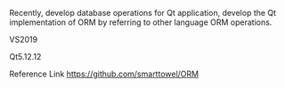 Recently, develop database operations for Qt application,  develop the  Qt implementation of ORM by referring to other language ORM operations.

VS2019

Qt5.12.12

Reference Link
https://github.com/smarttowel/ORM